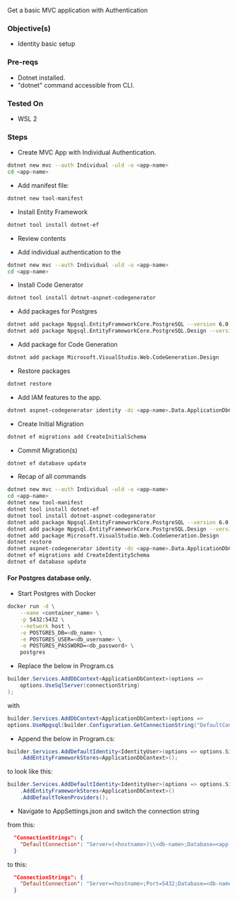 Get a basic MVC application with Authentication

### Objective(s)
- Identity basic setup


### Pre-reqs
- Dotnet installed.
- "dotnet" command accessible from CLI.

### Tested On
- WSL 2

### Steps
- Create MVC App with Individual Authentication.

```bash
dotnet new mvc --auth Individual -uld -o <app-name>
cd <app-name>
```

- Add manifest file:

```bash
dotnet new tool-manifest
```

- Install Entity Framework

```bash
dotnet tool install dotnet-ef
```

- Review contents

- Add individual authentication to the 

```bash
dotnet new mvc --auth Individual -uld -o <app-name>
cd <app-name>
```

- Install Code Generator
```bash
dotnet tool install dotnet-aspnet-codegenerator
```

- Add packages for Postgres
```bash
dotnet add package Npgsql.EntityFrameworkCore.PostgreSQL --version 6.0.1
dotnet add package Npgsql.EntityFrameworkCore.PostgreSQL.Design --version 1.1.0
```

- Add package for Code Generation
```bash
dotnet add package Microsoft.VisualStudio.Web.CodeGeneration.Design
```

- Restore packages
```bash
dotnet restore
```

- Add IAM features to the app.

```bash
dotnet aspnet-codegenerator identity -dc <app-name>.Data.ApplicationDbContext --files "Account.Register;Account.Login;Account.Logout;Account.RegisterConfirmation;Account.Manage.PersonalData" --force
```

- Create Initial Migration

```bash
dotnet ef migrations add CreateInitialSchema
```

- Commit Migration(s)
```bash
dotnet ef database update
```


- Recap of all commands

```bash
dotnet new mvc --auth Individual -uld -o <app-name>
cd <app-name>
dotnet new tool-manifest
dotnet tool install dotnet-ef
dotnet tool install dotnet-aspnet-codegenerator
dotnet add package Npgsql.EntityFrameworkCore.PostgreSQL --version 6.0.1
dotnet add package Npgsql.EntityFrameworkCore.PostgreSQL.Design --version 1.1.0
dotnet add package Microsoft.VisualStudio.Web.CodeGeneration.Design
dotnet restore
dotnet aspnet-codegenerator identity -dc <app-name>.Data.ApplicationDbContext --files "Account.Register;Account.Login;Account.Logout;Account.RegisterConfirmation;Account.Manage.PersonalData" --force
dotnet ef migrations add CreateIdentitySchema
dotnet ef database update
```


#### For Postgres database only.


- Start Postgres with Docker

```bash
docker run -d \
    --name <container_name> \
    -p 5432:5432 \
    --network host \
    -e POSTGRES_DB=<db_name> \
    -e POSTGRES_USER=<db_username> \
    -e POSTGRES_PASSWORD=<db_password> \
    postgres
```


- Replace the below in Program.cs
```csharp
builder.Services.AddDbContext<ApplicationDbContext>(options =>
    options.UseSqlServer(connectionString)
);
```
with

```csharp
builder.Services.AddDbContext<ApplicationDbContext>(options =>
options.UseNpgsql(builder.Configuration.GetConnectionString("DefaultConnection")));
```

- Append the below in Program.cs:
```csharp
builder.Services.AddDefaultIdentity<IdentityUser>(options => options.SignIn.RequireConfirmedAccount = true)
    .AddEntityFrameworkStores<ApplicationDbContext>();
```

to look like this:

```csharp
builder.Services.AddDefaultIdentity<IdentityUser>(options => options.SignIn.RequireConfirmedAccount = true)
    .AddEntityFrameworkStores<ApplicationDbContext>()
    .AddDefaultTokenProviders();
```

- Navigate to AppSettings.json and switch the connection string 

from this:
```json
  "ConnectionStrings": {
    "DefaultConnection": "Server=(<hostname>)\\<db-name>;Database=<app-name-db>;Trusted_Connection=True;MultipleActiveResultSets=true"
  }
```
to this:
```json
  "ConnectionStrings": {
    "DefaultConnection": "Server=<hostname>;Port=5432;Database=<db-name>;User Id=<db-username>;Password=<db-password>;"
  }

```
